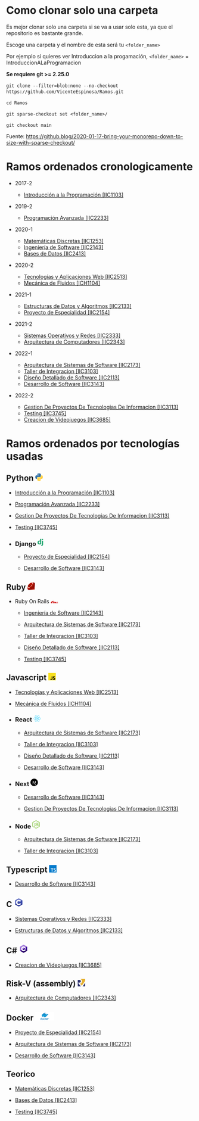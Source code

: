 # Como clonar solo una carpeta

Es mejor clonar solo una carpeta si se va a usar solo esta, ya que el repositorio es bastante grande.

Escoge una carpeta y el nombre de esta será tu `<folder_name>`

Por ejemplo si quieres ver Introduccion a la progamación, 
`<folder_name>` = IntroduccionALaProgramacion

**Se requiere git >= 2.25.0**

```console
git clone --filter=blob:none --no-checkout https://github.com/VicenteEspinosa/Ramos.git
```

```console
cd Ramos
```

```console
git sparse-checkout set <folder_name>/ 
```

```console
git checkout main
```

Fuente: https://github.blog/2020-01-17-bring-your-monorepo-down-to-size-with-sparse-checkout/ 


# Ramos ordenados cronologicamente

- 2017-2
  * [Introducción a la Programación \[IIC1103\]]

- 2019-2
  * [Programación Avanzada \[IIC2233\]]

- 2020-1
  * [Matemáticas Discretas \[IIC1253\]]
  * [Ingeniería de Software \[IIC2143\]]
  * [Bases de Datos \[IIC2413\]]

- 2020-2
  * [Tecnologías y Aplicaciones Web \[IIC2513\]]
  * [Mecánica de Fluidos \[ICH1104\]]

- 2021-1
  * [Estructuras de Datos y Algoritmos \[IIC2133\]]
  * [Proyecto de Especialidad \[IIC2154\]]

- 2021-2
  * [Sistemas Operativos y Redes \[IIC2333\]]
  * [Arquitectura de Computadores \[IIC2343\]]
  
- 2022-1
  * [Arquitectura de Sistemas de Software \[IIC2173\]]
  * [Taller de Integracion \[IIC3103\]]
  * [Diseño Detallado de Software \[IIC2113\]]
  * [Desarrollo de Software \[IIC3143\]]

- 2022-2
  * [Gestion De Proyectos De Tecnologias De Informacion \[IIC3113\]]
  * [Testing \[IIC3745\]]
  * [Creacion de Videojuegos \[IIC3685\]]


# Ramos ordenados por tecnologías usadas

## **Python**  <img src="icons/python.png" alt="python" width="20"/>

  * [Introducción a la Programación \[IIC1103\]]

  * [Programación Avanzada \[IIC2233\]]

  * [Gestion De Proyectos De Tecnologias De Informacion \[IIC3113\]]

  * [Testing \[IIC3745\]]

  * ### Django <img src="icons/django.png" alt="django" width="15"/> 

    - [Proyecto de Especialidad \[IIC2154\]]

    - [Desarrollo de Software \[IIC3143\]]


## **Ruby** <img src="icons/ruby.png" alt="ruby" width="20"/>

  * Ruby On Rails <img src="icons/rails.png" alt="ruby" width="20"/>

    - [Ingeniería de Software \[IIC2143\]]

    - [Arquitectura de Sistemas de Software \[IIC2173\]]

    - [Taller de Integracion \[IIC3103\]]

    - [Diseño Detallado de Software \[IIC2113\]]

    - [Testing \[IIC3745\]]

## **Javascript** <img src="icons/javascript.png" alt="javascript" width="20"/>

  * [Tecnologías y Aplicaciones Web \[IIC2513\]]

  * [Mecánica de Fluidos \[ICH1104\]]

  * ### React <img src="icons/react.png" alt="react" width="20"/> 

    - [Arquitectura de Sistemas de Software \[IIC2173\]]

    - [Taller de Integracion \[IIC3103\]]

    - [Diseño Detallado de Software \[IIC2113\]]

    - [Desarrollo de Software \[IIC3143\]]

  * ### Next <img src="icons/next.png" alt="next" width="20"/>

    - [Desarrollo de Software \[IIC3143\]]

    - [Gestion De Proyectos De Tecnologias De Informacion \[IIC3113\]]

  * ### Node <img src="icons/node.svg" alt="node" width="20"/>

    - [Arquitectura de Sistemas de Software \[IIC2173\]]

    - [Taller de Integracion \[IIC3103\]]

## **Typescript** <img src="icons/typescript.png" alt="typescript" width="20"/>

  - [Desarrollo de Software \[IIC3143\]]


## **C** <img src="icons/c.png" alt="c" width="25"/>

  * [Sistemas Operativos y Redes \[IIC2333\]]

  * [Estructuras de Datos y Algoritmos \[IIC2133\]]


## **C#** <img src="icons/cSharp.png" alt="c" width="25"/>

  * [Creacion de Videojuegos \[IIC3685\]]


## **Risk-V (assembly)** <img src="icons/risk-v.png" alt="risk" width="20"/>

  * [Arquitectura de Computadores \[IIC2343\]]


## **Docker** <img src="icons/docker.png" alt="docker" width="50"/>

  * [Proyecto de Especialidad \[IIC2154\]]

  * [Arquitectura de Sistemas de Software \[IIC2173\]]

  * [Desarrollo de Software \[IIC3143\]]


## **Teorico**

  * [Matemáticas Discretas \[IIC1253\]]

  * [Bases de Datos \[IIC2413\]]

  * [Testing \[IIC3745\]]


<!-- Links -->

[Arquitectura de Computadores \[IIC2343\]]: ./ArquitecturaDeComputadores

[Arquitectura de Sistemas de Software \[IIC2173\]]: ./ArquitecturaDeSistemasDeSoftware

[Bases de Datos \[IIC2413\]]: ./BasesDeDatos

[Creacion de Videojuegos \[IIC3685\]]: ./CreacionDeVideojuegos

[Desarrollo de Software \[IIC3143\]]: ./DesarrolloDeSoftware

[Diseño Detallado de Software \[IIC2113\]]: ./DisenoDetalladoDeSoftware

[Estructuras de Datos y Algoritmos \[IIC2133\]]: ./EstructurasDeDatosYAlgoritmos

[Gestion De Proyectos De Tecnologias De Informacion \[IIC3113\]]: ./GestionDeProyectosDeTecnologiasDeInformacion

[Ingeniería de Software \[IIC2143\]]: ./IngenieriaDeSotfware

[Introducción a la Programación \[IIC1103\]]: ./IntroduccionALaProgramacion

[Matemáticas Discretas \[IIC1253\]]: ./MatematicasDiscretas

[Mecánica de Fluidos \[ICH1104\]]: ./MecanicaDeFluidos

[Programación Avanzada \[IIC2233\]]: ./ProgramacionAvanzada

[Proyecto de Especialidad \[IIC2154\]]: ./ProyectoDeEspecialidad

[Sistemas Operativos y Redes \[IIC2333\]]: ./SistemasOperativosYRedes

[Taller de Integracion \[IIC3103\]]: ./TallerDeIntegracion

[Tecnologías y Aplicaciones Web \[IIC2513\]]: ./TecnologiasYAplicacionesWeb

[Testing \[IIC3745\]]: ./Testing
